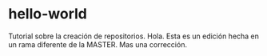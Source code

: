 # hello-world
Tutorial sobre la creación de repositorios.
Hola. Esta es un edición hecha en un rama diferente de la MASTER.
Mas una corrección.
